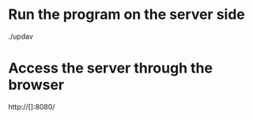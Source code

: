 # Run the program on the server side
./updav

# Access the server through the browser
http://[]:8080/
